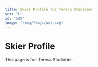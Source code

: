 ```yaml
---
title: Skier Profile for Teresa Stadlober
sex: "L"
id: "529"
image: "/img/flags/aut.svg" 
---
```


# Skier Profile

This page is for: Teresa Stadlober.
    